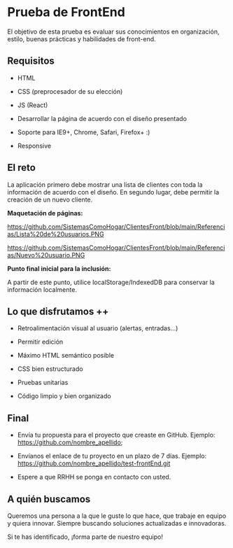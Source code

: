 # Prueba de FrontEnd
El objetivo de esta prueba es evaluar sus conocimientos en organización, estilo, buenas prácticas y habilidades de front-end.

## Requisitos
* HTML

* CSS (preprocesador de su elección)

* JS (React)

* Desarrollar la página de acuerdo con el diseño presentado

* Soporte para IE9+, Chrome, Safari, Firefox+ :)

* Responsive

## El reto
La aplicación primero debe mostrar una lista de clientes con toda la información de acuerdo con el diseño. En segundo lugar, debe permitir la creación de un nuevo cliente.

**Maquetación de páginas:**

https://github.com/SistemasComoHogar/ClientesFront/blob/main/Referencias/Lista%20de%20usuarios.PNG

https://github.com/SistemasComoHogar/ClientesFront/blob/main/Referencias/Nuevo%20usuario.PNG


**Punto final inicial para la inclusión:**



A partir de este punto, utilice localStorage/IndexedDB para conservar la información localmente.

## Lo que disfrutamos ++
* Retroalimentación visual al usuario (alertas, entradas...)

* Permitir edición

* Máximo HTML semántico posible

* CSS bien estructurado

* Pruebas unitarias

* Código limpio y bien organizado

## Final
* Envía tu propuesta para el proyecto que creaste en GitHub. Ejemplo: https://github.com/nombre_apellido;

* Envíanos el enlace de tu proyecto en un plazo de 7 días. Ejemplo: https://github.com/nombre_apellido/test-frontEnd.git

* Espere a que RRHH se ponga en contacto con usted.

## A quién buscamos
Queremos una persona a la que le guste lo que hace, que trabaje en equipo y quiera innovar. Siempre buscando soluciones actualizadas e innovadoras.

Si te has identificado, ¡forma parte de nuestro equipo!
